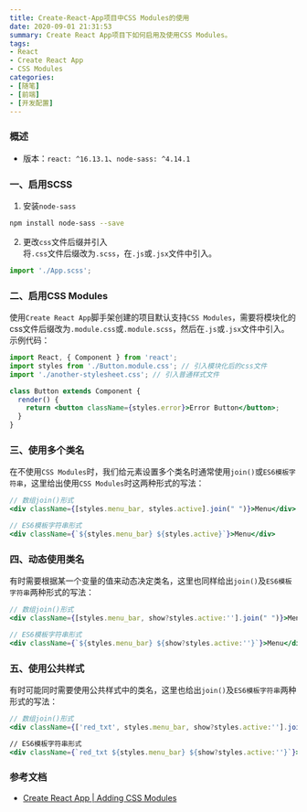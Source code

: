 ```yaml
---
title: Create-React-App项目中CSS Modules的使用
date: 2020-09-01 21:31:53
summary: Create React App项目下如何启用及使用CSS Modules。
tags:
- React
- Create React App
- CSS Modules
categories:
- [随笔]
- [前端]
- [开发配置]
---
```


### 概述
- 版本：`react: ^16.13.1`、`node-sass: ^4.14.1`

### 一、启用SCSS
1. 安装`node-sass`

``` bash
npm install node-sass --save
```
2. 更改`css`文件后缀并引入  
将`.css`文件后缀改为`.scss`，在`.js`或`.jsx`文件中引入。

``` js
import './App.scss';
```
### 二、启用CSS Modules
使用`Create React App`脚手架创建的项目默认支持`CSS Modules`，需要将模块化的css文件后缀改为`.module.css`或`.module.scss`，然后在`.js`或`.jsx`文件中引入。  
示例代码：
``` jsx
import React, { Component } from 'react';
import styles from './Button.module.css'; // 引入模块化后的css文件
import './another-stylesheet.css'; // 引入普通样式文件

class Button extends Component {
  render() {
    return <button className={styles.error}>Error Button</button>;
  }
}
```
### 三、使用多个类名
在不使用`CSS Modules`时，我们给元素设置多个类名时通常使用`join()`或`ES6模板字符串`，这里给出使用`CSS Modules`时这两种形式的写法：  

``` jsx
// 数组join()形式
<div className={[styles.menu_bar, styles.active].join(" ")}>Menu</div>

// ES6模板字符串形式
<div className={`${styles.menu_bar} ${styles.active}`}>Menu</div>
```

### 四、动态使用类名
有时需要根据某一个变量的值来动态决定类名，这里也同样给出`join()`及`ES6模板字符串`两种形式的写法：

``` jsx
// 数组join()形式
<div className={[styles.menu_bar, show?styles.active:''].join(" ")}>Menu</div>

// ES6模板字符串形式
<div className={`${styles.menu_bar} ${show?styles.active:''}`}>Menu</div>
```
### 五、使用公共样式
有时可能同时需要使用公共样式中的类名，这里也给出`join()`及`ES6模板字符串`两种形式的写法：

``` jsx
// 数组join()形式
<div className={['red_txt', styles.menu_bar, show?styles.active:''].join(" ")}>Menu<div>

// ES6模板字符串形式
<div className={`red_txt ${styles.menu_bar} ${show?styles.active:''}`}>Menu</div>
```


### 参考文档

- [Create React App | Adding CSS Modules](https://create-react-app.dev/docs/adding-a-css-modules-stylesheet)